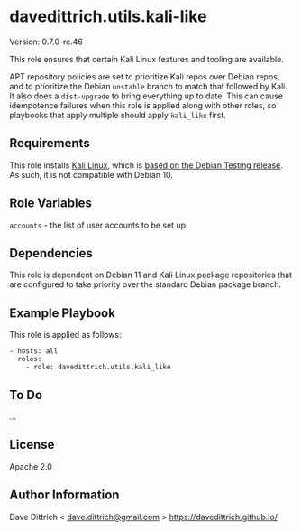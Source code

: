 davedittrich.utils.kali-like
============================

Version: 0.7.0-rc.46

This role ensures that certain Kali Linux features and tooling
are available.

APT repository policies are set to prioritize Kali repos over Debian
repos, and to prioritize the Debian `unstable` branch to match that
followed by Kali. It also does a `dist-upgrade` to bring everything
up to date. This can cause idempotence failures when this role is
applied along with other roles, so playbooks that apply multiple
should apply `kali_like` first.

Requirements
------------

This role installs [Kali Linux](https://www.kali.org/), which is
[based on the Debian Testing release](docs/policy/kali-linux-relationship-with-debian/).
As such, it is not compatible with Debian 10.

Role Variables
--------------

`accounts` - the list of user accounts to be set up.

Dependencies
------------

This role is dependent on Debian 11 and Kali Linux package repositories
that are configured to take priority over the standard Debian package
branch.

Example Playbook
----------------

This role is applied as follows:

```
- hosts: all
  roles:
    - role: davedittrich.utils.kali_like
```

To Do
-----

...

License
-------

Apache 2.0

Author Information
------------------

Dave Dittrich < dave.dittrich@gmail.com >
https://davedittrich.github.io/
